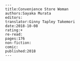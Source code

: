 
    ---
    title:Convenience Store Woman
    authors:Sayaka Murata
    editors:
    translator:Ginny Tapley Takemori
    date:2018-10-08
    rating:+
    re-read:
    pages:176
    non-fiction:
    comic:
    published:2018
    ---

    